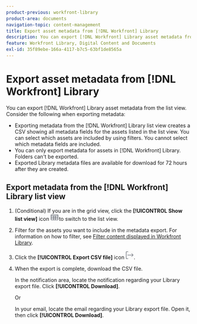 ```yaml
---
product-previous: workfront-library
product-area: documents
navigation-topic: content-management
title: Export asset metadata from [!DNL Workfront] Library
description: You can export [!DNL Workfront] Library asset metadata from the list view. Consider the following when exporting metadata - EDIT ME.
feature: Workfront Library, Digital Content and Documents
exl-id: 35f89ebe-166a-4117-b7c5-63bf1de8565a
---
```

# Export asset metadata from [!DNL Workfront] Library

You can export [!DNL Workfront] Library asset metadata from the list view. Consider the following when exporting metadata:

* Exporting metadata from the [!DNL Workfront] Library list view creates a CSV showing all metadata fields for the assets listed in the list view. You can select which assets are included by using filters. You cannot select which metadata fields are included.
* You can only export metadata for assets in [!DNL Workfront] Library. Folders can't be exported.
* Exported Library metadata files are available for download for 72 hours after they are created.

## Export metadata from the [!DNL Workfront] Library list view

1. (Conditional) If you are in the grid view, click the **[!UICONTROL Show list view]** icon ![](assets/list-view-icon.png)to switch to the list view.

1. Filter for the assets you want to include in the metadata export. For information on how to filter, see [Filter content displayed in Workfront Library](../../workfront-library/content-management/basics/filter-content-displayed.md).
1. Click the **[!UICONTROL Export CSV file]** icon ![](assets/export-library-list-icon.png).

1. When the export is complete, download the CSV file.

   In the notification area, locate the notification regarding your Library export file. Click **[!UICONTROL Download]**.

   Or

   In your email, locate the email regarding your Library export file. Open it, then click **[!UICONTROL Download]**.
